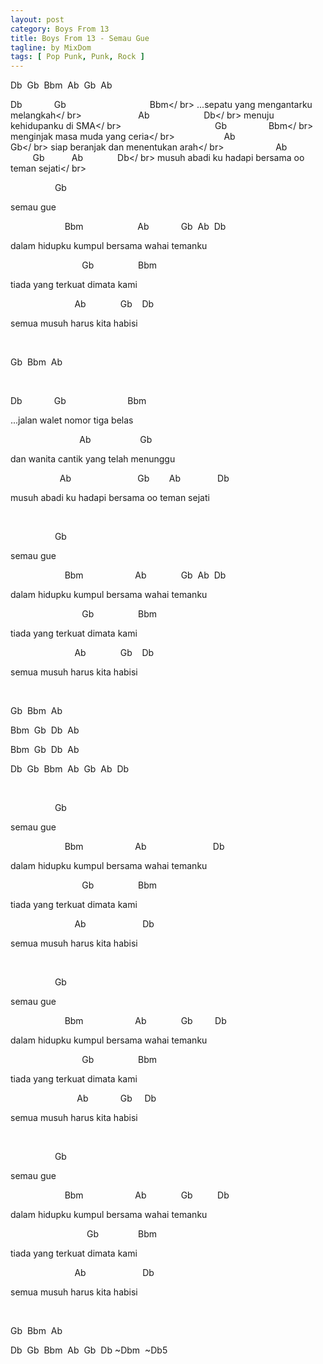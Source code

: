 ```yaml
---
layout: post
category: Boys From 13
title: Boys From 13 - Semau Gue
tagline: by MixDom
tags: [ Pop Punk, Punk, Rock ]
---
```


<p>Db&nbsp; Gb&nbsp; Bbm&nbsp; Ab&nbsp; Gb&nbsp; Ab</p>

Db&nbsp; &nbsp; &nbsp; &nbsp; &nbsp; &nbsp; &nbsp;Gb&nbsp; &nbsp; &nbsp; &nbsp; &nbsp; &nbsp; &nbsp; &nbsp; &nbsp; &nbsp; &nbsp; &nbsp; &nbsp; &nbsp; &nbsp; &nbsp; &nbsp; Bbm</ br>
...sepatu yang mengantarku melangkah</ br>
&nbsp; &nbsp; &nbsp; &nbsp; &nbsp; &nbsp; &nbsp; &nbsp; &nbsp; &nbsp; &nbsp; Ab&nbsp; &nbsp; &nbsp; &nbsp; &nbsp; &nbsp; &nbsp; &nbsp; &nbsp; &nbsp; &nbsp; Db</ br>
menuju kehidupanku di SMA</ br>
&nbsp; &nbsp; &nbsp; &nbsp; &nbsp; &nbsp; &nbsp; &nbsp; &nbsp; &nbsp; &nbsp; &nbsp; &nbsp; &nbsp; &nbsp; &nbsp; &nbsp; &nbsp; &nbsp;Gb&nbsp; &nbsp; &nbsp; &nbsp; &nbsp; &nbsp; &nbsp; &nbsp; &nbsp;Bbm</ br>
menginjak masa muda yang ceria</ br>
&nbsp; &nbsp; &nbsp; &nbsp; &nbsp; &nbsp; &nbsp; &nbsp; &nbsp; &nbsp;Ab&nbsp; &nbsp; &nbsp; &nbsp; &nbsp; &nbsp; &nbsp; &nbsp; &nbsp; &nbsp; &nbsp; &nbsp; &nbsp; &nbsp; &nbsp; &nbsp; &nbsp; &nbsp; Gb</ br>
siap beranjak dan menentukan arah</ br>
&nbsp; &nbsp; &nbsp; &nbsp; &nbsp; &nbsp; &nbsp; &nbsp; &nbsp; &nbsp; Ab&nbsp; &nbsp; &nbsp; &nbsp; &nbsp; &nbsp; &nbsp; &nbsp; &nbsp; &nbsp; &nbsp; &nbsp; &nbsp;Gb&nbsp; &nbsp; &nbsp; &nbsp; &nbsp; &nbsp;Ab&nbsp; &nbsp; &nbsp; &nbsp; &nbsp; &nbsp; &nbsp; Db</ br>
musuh abadi ku hadapi bersama oo teman sejati</ br>

<p>&nbsp; &nbsp; &nbsp; &nbsp; &nbsp; &nbsp; &nbsp; &nbsp; &nbsp; Gb</p>
<p>semau gue</p>
<p>&nbsp; &nbsp; &nbsp; &nbsp; &nbsp; &nbsp; &nbsp; &nbsp; &nbsp; &nbsp; &nbsp; Bbm&nbsp; &nbsp; &nbsp; &nbsp; &nbsp; &nbsp; &nbsp; &nbsp; &nbsp; &nbsp; &nbsp; Ab&nbsp; &nbsp; &nbsp; &nbsp; &nbsp; &nbsp; &nbsp;Gb&nbsp; Ab&nbsp; Db</p>
<p>dalam hidupku kumpul bersama wahai temanku</p>
<p>&nbsp; &nbsp; &nbsp; &nbsp; &nbsp; &nbsp; &nbsp; &nbsp; &nbsp; &nbsp; &nbsp; &nbsp; &nbsp; &nbsp; &nbsp;Gb&nbsp; &nbsp; &nbsp; &nbsp; &nbsp; &nbsp; &nbsp; &nbsp; &nbsp; Bbm</p>
<p>tiada yang terkuat dimata kami</p>
<p>&nbsp; &nbsp; &nbsp; &nbsp; &nbsp; &nbsp; &nbsp; &nbsp; &nbsp; &nbsp; &nbsp; &nbsp; &nbsp; Ab&nbsp; &nbsp; &nbsp; &nbsp; &nbsp; &nbsp; &nbsp; Gb&nbsp; &nbsp; Db</p>
<p>semua musuh harus kita habisi</p>
<p><br /></p>
<p>Gb&nbsp; Bbm&nbsp; Ab</p>
<p><br /></p>
<p>Db&nbsp; &nbsp; &nbsp; &nbsp; &nbsp; &nbsp; &nbsp;Gb&nbsp; &nbsp; &nbsp; &nbsp; &nbsp; &nbsp; &nbsp; &nbsp; &nbsp; &nbsp; &nbsp; &nbsp; &nbsp;Bbm</p>
<p>...jalan walet nomor tiga belas</p>
<p>&nbsp; &nbsp; &nbsp; &nbsp; &nbsp; &nbsp; &nbsp; &nbsp; &nbsp; &nbsp; &nbsp; &nbsp; &nbsp; &nbsp; Ab&nbsp; &nbsp; &nbsp; &nbsp; &nbsp; &nbsp; &nbsp; &nbsp; &nbsp; &nbsp; Gb</p>
<p>dan wanita cantik yang telah menunggu</p>
<p>&nbsp; &nbsp; &nbsp; &nbsp; &nbsp; &nbsp; &nbsp; &nbsp; &nbsp; &nbsp; Ab&nbsp; &nbsp; &nbsp; &nbsp; &nbsp; &nbsp; &nbsp; &nbsp; &nbsp; &nbsp; &nbsp; &nbsp; &nbsp; &nbsp;Gb&nbsp; &nbsp; &nbsp; &nbsp; Ab&nbsp; &nbsp; &nbsp; &nbsp; &nbsp; &nbsp; &nbsp; &nbsp;Db</p>
<p>musuh abadi ku hadapi bersama oo teman sejati</p>
<p><br /></p>
<p>&nbsp; &nbsp; &nbsp; &nbsp; &nbsp; &nbsp; &nbsp; &nbsp; &nbsp; Gb</p>
<p>semau gue</p>
<p>&nbsp; &nbsp; &nbsp; &nbsp; &nbsp; &nbsp; &nbsp; &nbsp; &nbsp; &nbsp; &nbsp; Bbm&nbsp; &nbsp; &nbsp; &nbsp; &nbsp; &nbsp; &nbsp; &nbsp; &nbsp; &nbsp; &nbsp;Ab&nbsp; &nbsp; &nbsp; &nbsp; &nbsp; &nbsp; &nbsp; Gb&nbsp; Ab&nbsp; Db</p>
<p>dalam hidupku kumpul bersama wahai temanku</p><p>&nbsp; &nbsp; &nbsp; &nbsp; &nbsp; &nbsp; &nbsp; &nbsp; &nbsp; &nbsp; &nbsp; &nbsp; &nbsp; &nbsp; &nbsp;Gb&nbsp; &nbsp; &nbsp; &nbsp; &nbsp; &nbsp; &nbsp; &nbsp; &nbsp; Bbm</p>
<p>tiada yang terkuat dimata kami</p>
<p>&nbsp; &nbsp; &nbsp; &nbsp; &nbsp; &nbsp; &nbsp; &nbsp; &nbsp; &nbsp; &nbsp; &nbsp; &nbsp; Ab&nbsp; &nbsp; &nbsp; &nbsp; &nbsp; &nbsp; &nbsp; Gb&nbsp; &nbsp; Db</p>
<p>semua musuh harus kita habisi</p>
<p><br /></p>
<p>Gb&nbsp; Bbm&nbsp; Ab</p>
<p>Bbm&nbsp; Gb&nbsp; Db&nbsp; Ab</p>
<p>Bbm&nbsp; Gb&nbsp; Db&nbsp; Ab</p>
<p>Db&nbsp; Gb&nbsp; Bbm&nbsp; Ab&nbsp; Gb&nbsp; Ab&nbsp; Db</p>
<p><br /></p>
<p>&nbsp; &nbsp; &nbsp; &nbsp; &nbsp; &nbsp; &nbsp; &nbsp; &nbsp; Gb</p>
<p>semau gue</p>
<p>&nbsp; &nbsp; &nbsp; &nbsp; &nbsp; &nbsp; &nbsp; &nbsp; &nbsp; &nbsp; &nbsp; Bbm&nbsp; &nbsp; &nbsp; &nbsp; &nbsp; &nbsp; &nbsp; &nbsp; &nbsp; &nbsp; &nbsp;Ab&nbsp; &nbsp; &nbsp; &nbsp; &nbsp; &nbsp; &nbsp; &nbsp; &nbsp; &nbsp; &nbsp; &nbsp; &nbsp; &nbsp;Db</p>
<p>dalam hidupku kumpul bersama wahai temanku</p>
<p>&nbsp; &nbsp; &nbsp; &nbsp; &nbsp; &nbsp; &nbsp; &nbsp; &nbsp; &nbsp; &nbsp; &nbsp; &nbsp; &nbsp; &nbsp;Gb&nbsp; &nbsp; &nbsp; &nbsp; &nbsp; &nbsp; &nbsp; &nbsp; &nbsp; Bbm</p>
<p>tiada yang terkuat dimata kami</p>
<p>&nbsp; &nbsp; &nbsp; &nbsp; &nbsp; &nbsp; &nbsp; &nbsp; &nbsp; &nbsp; &nbsp; &nbsp; &nbsp; Ab&nbsp; &nbsp; &nbsp; &nbsp; &nbsp; &nbsp; &nbsp; &nbsp; &nbsp; &nbsp; &nbsp; &nbsp;Db</p>
<p>semua musuh harus kita habisi</p>
<p><br /></p>
<p>&nbsp; &nbsp; &nbsp; &nbsp; &nbsp; &nbsp; &nbsp; &nbsp; &nbsp; Gb</p>
<p>semau gue</p>
<p>&nbsp; &nbsp; &nbsp; &nbsp; &nbsp; &nbsp; &nbsp; &nbsp; &nbsp; &nbsp; &nbsp; Bbm&nbsp; &nbsp; &nbsp; &nbsp; &nbsp; &nbsp; &nbsp; &nbsp; &nbsp; &nbsp; &nbsp;Ab&nbsp; &nbsp; &nbsp; &nbsp; &nbsp; &nbsp; &nbsp; Gb&nbsp; &nbsp; &nbsp; &nbsp; &nbsp;Db</p>
<p>dalam hidupku kumpul bersama wahai temanku</p>
<p>&nbsp; &nbsp; &nbsp; &nbsp; &nbsp; &nbsp; &nbsp; &nbsp; &nbsp; &nbsp; &nbsp; &nbsp; &nbsp; &nbsp; &nbsp;Gb&nbsp; &nbsp; &nbsp; &nbsp; &nbsp; &nbsp; &nbsp; &nbsp; &nbsp; Bbm</p>
<p>tiada yang terkuat dimata kami</p>
<p>&nbsp; &nbsp; &nbsp; &nbsp; &nbsp; &nbsp; &nbsp; &nbsp; &nbsp; &nbsp; &nbsp; &nbsp; &nbsp; &nbsp;Ab&nbsp; &nbsp; &nbsp; &nbsp; &nbsp; &nbsp; &nbsp;Gb&nbsp; &nbsp; &nbsp;Db</p>
<p>semua musuh harus kita habisi</p>
<p><br /></p>
<p>&nbsp; &nbsp; &nbsp; &nbsp; &nbsp; &nbsp; &nbsp; &nbsp; &nbsp; Gb</p>
<p>semau gue</p>
<p>&nbsp; &nbsp; &nbsp; &nbsp; &nbsp; &nbsp; &nbsp; &nbsp; &nbsp; &nbsp; &nbsp; Bbm&nbsp; &nbsp; &nbsp; &nbsp; &nbsp; &nbsp; &nbsp; &nbsp; &nbsp; &nbsp; &nbsp;Ab&nbsp; &nbsp; &nbsp; &nbsp; &nbsp; &nbsp; &nbsp; Gb&nbsp; &nbsp; &nbsp; &nbsp; &nbsp; Db</p>
<p>dalam hidupku kumpul bersama wahai temanku</p>
<p>&nbsp; &nbsp; &nbsp; &nbsp; &nbsp; &nbsp; &nbsp; &nbsp; &nbsp; &nbsp; &nbsp; &nbsp; &nbsp; &nbsp; &nbsp; &nbsp;Gb&nbsp; &nbsp; &nbsp; &nbsp; &nbsp; &nbsp; &nbsp; &nbsp; Bbm</p>
<p>tiada yang terkuat dimata kami</p>
<p>&nbsp; &nbsp; &nbsp; &nbsp; &nbsp; &nbsp; &nbsp; &nbsp; &nbsp; &nbsp; &nbsp; &nbsp; &nbsp; Ab&nbsp; &nbsp; &nbsp; &nbsp; &nbsp; &nbsp; &nbsp; &nbsp; &nbsp; &nbsp; &nbsp; &nbsp;Db</p>
<p>semua musuh harus kita habisi</p>
<p><br /></p>
<p>Gb&nbsp; Bbm&nbsp; Ab</p>
<p>Db&nbsp; Gb&nbsp; Bbm&nbsp; Ab&nbsp; Gb&nbsp; Db ~Dbm&nbsp; ~Db5</p>

